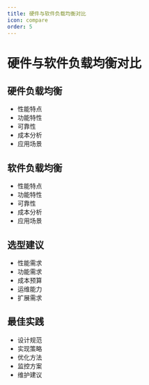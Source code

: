 ```yaml
---
title: 硬件与软件负载均衡对比
icon: compare
order: 5
---
```


# 硬件与软件负载均衡对比

## 硬件负载均衡
- 性能特点
- 功能特性
- 可靠性
- 成本分析
- 应用场景

## 软件负载均衡
- 性能特点
- 功能特性
- 可靠性
- 成本分析
- 应用场景

## 选型建议
- 性能需求
- 功能需求
- 成本预算
- 运维能力
- 扩展需求

## 最佳实践
- 设计规范
- 实现策略
- 优化方法
- 监控方案
- 维护建议
